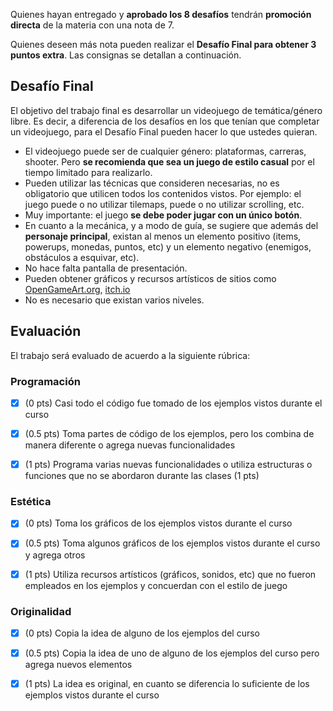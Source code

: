 Quienes hayan entregado y **aprobado los 8 desafíos** tendrán **promoción directa** de la materia con una nota de 7.

Quienes deseen más nota pueden realizar el **Desafío Final para obtener 3 puntos extra**. Las consignas se detallan a continuación.

## Desafío Final

El objetivo del trabajo final es desarrollar un videojuego de temática/género libre. Es decir, a diferencia de los desafíos en los que tenían que completar un videojuego, para el Desafío Final pueden hacer lo que ustedes quieran.

* El videojuego puede ser de cualquier género: plataformas, carreras, shooter. Pero **se recomienda que sea un juego de estilo casual** por el tiempo limitado para realizarlo.
* Pueden utilizar las técnicas que consideren necesarias, no es obligatorio que utilicen todos los contenidos vistos. Por ejemplo: el juego puede o no utilizar tilemaps, puede o no utilizar scrolling, etc.
* Muy importante: el juego **se debe poder jugar con un único botón**.
* En cuanto a la mecánica, y a modo de guía, se sugiere que además del **personaje principal**, existan al menos un elemento positivo (items, powerups, monedas, puntos, etc) y un elemento negativo (enemigos, obstáculos a esquivar, etc).
* No hace falta pantalla de presentación.
* Pueden obtener gráficos y recursos artísticos de sitios como [OpenGameArt.org](https://opengameart.org/), [itch.io](https://itch.io/game-assets)
* No es necesario que existan varios niveles.



## Evaluación

El trabajo será evaluado de acuerdo a la siguiente rúbrica:

### Programación

- [x] (0 pts) Casi todo el código fue tomado de los ejemplos vistos durante el curso 
- [x] (0.5 pts) Toma partes de código de los ejemplos, pero los combina de manera diferente o agrega nuevas funcionalidades
- [x] (1 pts) Programa varias nuevas funcionalidades o utiliza estructuras o funciones que no se abordaron durante las clases (1 pts)


### Estética

- [x] (0 pts) Toma los gráficos de los ejemplos vistos durante el curso
- [x] (0.5 pts) Toma algunos gráficos de los ejemplos vistos durante el curso y agrega otros 
- [x] (1 pts) Utiliza recursos artísticos (gráficos, sonidos, etc) que no fueron empleados en los ejemplos y concuerdan con el estilo de juego


### Originalidad

- [x] (0 pts) Copia la idea de alguno de los ejemplos del curso
- [x] (0.5 pts) Copia la idea de uno de alguno de los ejemplos del curso pero agrega nuevos elementos 
- [x] (1 pts) La idea es original, en cuanto se diferencia lo suficiente de los ejemplos vistos durante el curso

